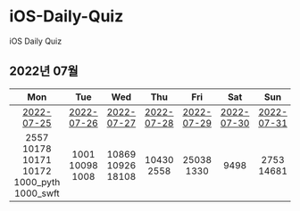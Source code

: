 # iOS-Daily-Quiz
iOS Daily Quiz

## 2022년 07월
|     Mon     |     Tue     |     Wed     |     Thu     |     Fri     |     Sat     |     Sun     |
|:----------:|:----------:|:----------:|:----------:|:----------:|:----------:|:----------:|
| [2022-07-25](/Quiz/2022.07/0725.md) | [2022-07-26](/Quiz/2022.07/0726.md) | [2022-07-27](/Quiz/2022.07/0727.md) | [2022-07-28](/Quiz/2022.07/0728.md) | [2022-07-29](/Quiz/2022.07/0729.md) | [2022-07-30](/Quiz/2022.07/0730.md) | [2022-07-31](/Quiz/2022.07/0731.md) | 
| 2557<br/>10178<br/>10171<br/>10172<br/>1000_pyth<br/>1000_swft | 1001<br/>10098<br/>1008<br/> | 10869<br/>10926<br/>18108 | 10430<br/>2558 | 25038<br/>1330 | 9498 | 2753<br/>14681 |

